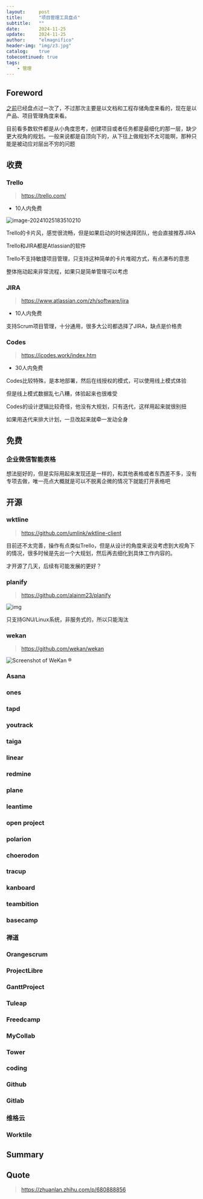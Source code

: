 ```yaml
---
layout:     post
title:      "项目管理工具盘点"
subtitle:   ""
date:       2024-11-25
update:     2024-11-25
author:     "elmagnifico"
header-img: "img/z3.jpg"
catalog:    true
tobecontinued: true
tags:
    - 管理
---
```


## Foreword

[之前](https://elmagnifico.tech/2023/08/23/DAM/)已经盘点过一次了，不过那次主要是以文档和工程存储角度来看的，现在是以产品、项目管理角度来看。

目前看多数软件都是从小角度思考，创建项目或者任务都是最细化的那一层，缺少更大视角的规划。一般来说都是自顶向下的，从下往上做规划不太可能啊，那种只能是被动应对层出不穷的问题



## 收费

### Trello

> https://trello.com/

- 10人内免费

![image-20241025183510210](https://img.elmagnifico.tech/static/upload/elmagnifico/202410251835294.png)

Trello的卡片风，感觉很流畅，但是如果启动的时候选择团队，他会直接推荐JIRA

Trello和JIRA都是Atlassian的软件

Trello不支持敏捷项目管理，只支持这种简单的卡片堆砌方式，有点瀑布的意思

整体拖动起来非常流程，如果只是简单管理可以考虑



### JIRA

> https://www.atlassian.com/zh/software/jira

- 10人内免费

支持Scrum项目管理，十分通用，很多大公司都选择了JIRA，缺点是价格贵



### Codes

> https://icodes.work/index.htm

- 30人内免费

Codes比较特殊，是本地部署，然后在线授权的模式，可以使用线上模式体验

但是线上模式数据乱七八糟，体验起来也很难受

Codes的设计逻辑比较奇怪，他没有大规划，只有迭代，这样用起来就很别扭

如果用迭代来排大计划，一旦改起来就牵一发动全身



## 免费



### 企业微信智能表格

想法挺好的，但是实际用起来发现还是一样的，和其他表格或者东西差不多，没有专项去做，唯一亮点大概就是可以不脱离企微的情况下就能打开表格吧



## 开源



### wktline

> https://github.com/umlink/wktline-client

目前还不太完善，操作有点类似Trello，但是从设计的角度来说没考虑到大视角下的情况，很多时候是先出一个大规划，然后再去细化到具体工作内容的。

才开源了几天，后续有可能发展的更好？



### planify

> https://github.com/alainm23/planify

![img](https://img.elmagnifico.tech/static/upload/elmagnifico/202410251954815.png)

只支持GNU/Linux系统，非服务式的，所以只能淘汰



### wekan

> https://github.com/wekan/wekan

![Screenshot of WeKan ®](https://img.elmagnifico.tech/static/upload/elmagnifico/202410252007449.png)



### Asana



### ones



### tapd



### youtrack



### taiga



### linear



### redmine



### plane



### leantime



### open project



### polarion



### choerodon



### tracup



### kanboard



### teambition



### basecamp



### 禅道



### Orangescrum



### ProjectLibre



### GanttProject



### Tuleap



### Freedcamp



### MyCollab



### Tower





### coding



### Github



### Gitlab



### 维格云



### Worktile





## Summary



## Quote

> https://zhuanlan.zhihu.com/p/680888856
